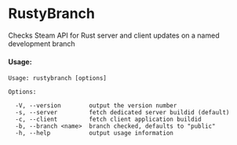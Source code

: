 # RustyBranch

Checks Steam API for Rust server and client updates on a named development branch

#### Usage:

```
Usage: rustybranch [options]

Options:

  -V, --version        output the version number
  -s, --server         fetch dedicated server buildid (default)
  -c, --client         fetch client application buildid
  -b, --branch <name>  branch checked, defaults to "public"
  -h, --help           output usage information
```
